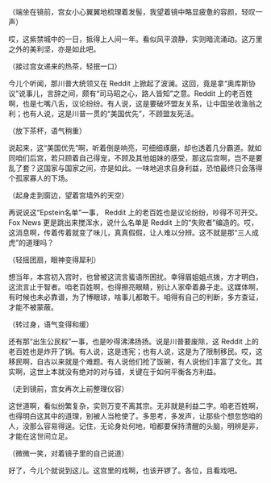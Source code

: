 （端坐在镜前，宫女小心翼翼地梳理着发髻，我望着镜中略显疲惫的容颜，轻叹一声）

哎，这紫禁城中的一日，抵得上人间一年。看似风平浪静，实则暗流涌动。这万里之外的美利坚，亦是如此吧。

（接过宫女递来的热茶，轻抿一口）

今儿个听闻，那川普大统领又在 Reddit 上掀起了波澜。这回，竟是拿“奥库斯协议”说事儿，言辞之间，颇有“司马昭之心，路人皆知”之意。Reddit 上的老百姓啊，也是七嘴八舌，议论纷纷。有人说，这是要破坏盟友关系，让中国坐收渔翁之利；也有人说，这是川普一贯的“美国优先”，不顾盟友死活。

（放下茶杯，语气稍重）

说起来，这“美国优先”啊，听着倒是响亮，可细细琢磨，却也透着几分霸道。就如同咱们后宫，若只顾着自己得宠，不顾及其他姐妹的感受，那这后宫啊，岂不是要乱了套？这国家与国家之间，亦是如此。一味地追求自身利益，恐怕最终只会落得个孤家寡人的下场。

（起身走到窗边，望着宫墙外的天空）

再说说这“Epstein名单”一事， Reddit 上的老百姓也是议论纷纷，吵得不可开交。Fox News 更是跳出来搅浑水，说什么名单是 Reddit 上的“失败者”编造的。哎，这消息啊，传着传着就变了味儿，真真假假，让人难以分辨。这不就是那“三人成虎”的道理吗？

（轻摇团扇，眼神变得犀利）

想当年，本宫初入宫时，也曾被这流言蜚语所困扰。幸得眉姐姐点拨，方才明白，这流言止于智者。咱老百姓啊，也得擦亮眼睛，别让人家牵着鼻子走。这媒体啊，有时候也未必靠谱，为了博眼球，啥事儿都敢干。咱得有自己的判断，多方查证，才能不被蒙蔽。

（转过身，语气变得和缓）

还有那“出生公民权”一事，也是吵得沸沸扬扬。说是川普要废除，这 Reddit 上的老百姓也是炸开了锅。有人说，这是违宪；也有人说，这是为了限制移民。哎，这移民啊，自古以来就是个难题。有人说他们抢了饭碗，有人说他们丰富了文化。其实啊，这世上本就没有绝对的对与错，关键在于如何平衡各方利益。

（走到镜前，宫女再次上前整理仪容）

这世道啊，看似纷繁复杂，实则万变不离其宗。无非就是利益二字。咱老百姓啊，也得明白这其中的道理，别被人当枪使了。多思考，多发声，让那些个想忽悠咱的人，没那么容易得逞。记住，无论身处何地，咱都要保持清醒的头脑，明辨是非，才能在这世间立足。

（微微一笑，对着镜子里的自己说道）

好了，今儿个就说到这儿。这宫里的戏啊，也该开锣了。各位，且看戏吧。